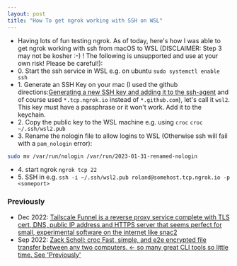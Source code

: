 ```yaml
---
layout: post
title: "How To get ngrok working with SSH on WSL"
---
```

*  Having lots of fun testing ngrok. As of today, here's how I was able to get ngrok working with ssh from macOS to WSL (DISCLAIMER: Step 3 may not be kosher :-) ! The following is unsupported and use at your own risk! Please be careful!):
* 0\. Start the ssh service in WSL e.g. on ubuntu `sudo systemctl enable ssh` 
* 1\. Generate an SSH Key on your mac (I used the github directions:[Generating a new SSH key and adding it to the ssh-agent](https://docs.github.com/en/authentication/connecting-to-github-with-ssh/generating-a-new-ssh-key-and-adding-it-to-the-ssh-agent) and of course used `*.tcp.ngrok.io` instead of `*.github.com`), let's call it `wsl2`. This key must have a passphrase or it won't work. Add it to the keychain.
* 2\. Copy the public key to the WSL machine e.g. using `croc` `croc ~/.ssh/wsl2.pub`
* 3\. Rename the nologin file to allow logins to WSL (Otherwise ssh will fail  with a `pam_nologin` error):
```bash
sudo mv /var/run/nologin /var/run/2023-01-31-renamed-nologin
``` 
* 4\. start ngrok `ngrok tcp 22`
* 5\. SSH in e.g. `ssh -i ~/.ssh/wsl2.pub roland@somehost.tcp.ngrok.io -p <someport>`

### Previously
* Dec 2022: [Tailscale Funnel is a reverse proxy service complete with TLS cert, DNS, public IP address and HTTPS server that seems perfect for small, experimental software on the internet like snac2](http://rolandtanglao.com/2022/12/10/p1-tailscale-funnel-ideal-for-home-hosted-experimental-software/)
* Sep 2022: [Zack Scholl: croc Fast, simple, and e2e encrypted file transfer between any two computers. <- so many great CLI tools so little time. See 'Previously'](http://rolandtanglao.com/2022/09/04/p1-croc-fast-e2e-file-text-sharing-between-two-computers/)